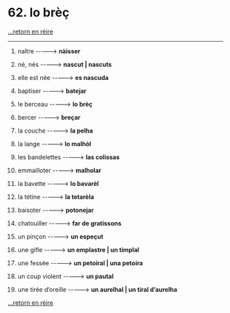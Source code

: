 # 62. lo brèç

[...retorn en rèire](../sommaire.md)

---

1. naître -----> **nàisser**

2. né, nés -----> **nascut | nascuts**

3. elle est née -----> **es nascuda**

4. baptiser -----> **batejar**

5. le berceau -----> **lo brèç**

6. bercer -----> **breçar**

7. la couche -----> **la pelha**

8. la lange -----> **lo malhòl**

9. les bandelettes -----> **las colissas**

10. emmailloter -----> **malholar**

11. la bavette -----> **lo bavarèl**

12. la tétine -----> **la tetarèla**

13. baisoter -----> **potonejar**

14. chatouiller -----> **far de gratissons**

15. un pinçon -----> **un espeçut**

16. une gifle -----> **un emplastre | un timplal**

17. une fessée -----> **un petoiral | una petoira**

18. un coup violent -----> **un pautal**

19. une tirée d’oreille -----> **un aurelhal | un tiral d’aurelha**

[...retorn en rèire](../sommaire.md)
